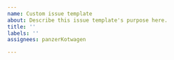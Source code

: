 ```yaml
---
name: Custom issue template
about: Describe this issue template's purpose here.
title: ''
labels: ''
assignees: panzerKotwagen

---
```



